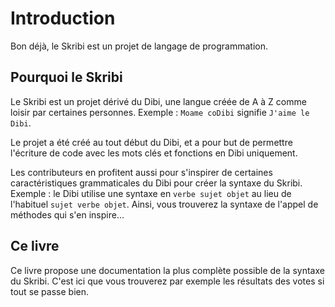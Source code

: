 
# Introduction

Bon déjà, le Skribi est un projet de langage de programmation.

## Pourquoi le Skribi

Le Skribi est un projet dérivé du Dibi, une langue créée de A à Z comme loisir par certaines personnes. Exemple : `Moame coDibi` signifie `J'aime le Dibi`.

Le projet a été créé au tout début du Dibi, et a pour but de permettre l'écriture de code avec les mots clés et fonctions en Dibi uniquement.

Les contributeurs en profitent aussi pour s'inspirer de certaines caractéristiques grammaticales du Dibi pour créer la syntaxe du Skribi. Exemple : le Dibi utilise une syntaxe en `verbe sujet objet` au lieu de l'habituel `sujet verbe objet`. Ainsi, vous trouverez la syntaxe de l'appel de méthodes qui s'en inspire…

## Ce livre

Ce livre propose une documentation la plus complète possible de la syntaxe du Skribi. C'est ici que vous trouverez par exemple les résultats des votes si tout se passe bien.
